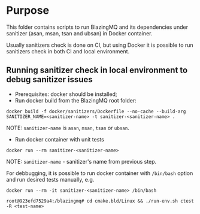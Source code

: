 # Purpose
This folder contains scripts to run BlazingMQ and its dependencies under sanitizer (asan, msan, tsan and ubsan) in Docker container.

Usually sanitizers check is done on CI, but using Docker it is possible to run sanitizers check in both CI and local environment.

## Running sanitizer check in local environment to debug sanitizer issues
 - Prerequisites: docker should be installed;
 - Run docker build from the BlazingMQ root folder:
 ```
 docker build -f docker/sanitizers/Dockerfile --no-cache --build-arg SANITIZER_NAME=<sanitizer-name> -t sanitizer-<sanitizer-name> .
 ```
 NOTE: `sanitizer-name` is `asan`, `msan`, `tsan` or `ubsan`.

- Run docker container with unit tests
```
docker run --rm sanitizer-<sanitizer-name>
```
NOTE: `sanitizer-name` - sanitizer's name from previous step.

For debbugging, it is possible to run docker container with `/bin/bash` option and run desired tests manually, e.g.
```
docker run --rm -it sanitizer-<sanitizer-name> /bin/bash

root@923efd7529a4:/blazingmq# cd cmake.bld/Linux && ./run-env.sh ctest -R <test-name>
```
